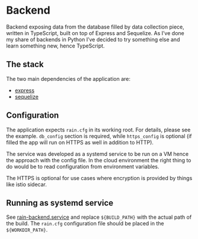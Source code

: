 # Backend

Backend exposing data from the database filled by data collection piece, written in TypeScript, built on top of Express and Sequelize. As I’ve done my share of backends in Python I’ve decided to try something else and learn something new, hence TypeScript.

## The stack

The two main dependencies of the application are:

-   [express](https://expressjs.com/)
-   [sequelize](https://sequelize.org/)

## Configuration

The application expects `rain.cfg` in its working root. For details, please see the example. `db_config` section is required, while `https_config` is optional (if filled the app will run on HTTPS as well in addition to HTTP).

The service was developed as a systemd service to be run on a VM hence the approach with the config file. In the cloud environment the right thing to do would be to read configuration from environment variables.

The HTTPS is optional for use cases where encryption is provided by things like istio sidecar.

## Running as systemd service

See [rain-backend.service](rain-backend.service) and replace `${BUILD_PATH}` with the actual path of the build. The `rain.cfg` configuration file should be placed in the `${WORKDIR_PATH}`.
